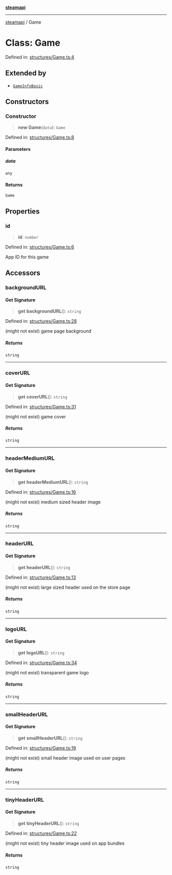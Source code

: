 [**steamapi**](../README.md)

***

[steamapi](../README.md) / Game

# Class: Game

Defined in: [structures/Game.ts:4](https://github.com/xDimGG/node-steamapi/blob/1fe06d2c5a85fee5e9f5e4f0962481cbd53a974e/src/structures/Game.ts#L4)

## Extended by

- [`GameInfoBasic`](GameInfoBasic.md)

## Constructors

### Constructor

> **new Game**(`data`): `Game`

Defined in: [structures/Game.ts:8](https://github.com/xDimGG/node-steamapi/blob/1fe06d2c5a85fee5e9f5e4f0962481cbd53a974e/src/structures/Game.ts#L8)

#### Parameters

##### data

`any`

#### Returns

`Game`

## Properties

### id

> **id**: `number`

Defined in: [structures/Game.ts:6](https://github.com/xDimGG/node-steamapi/blob/1fe06d2c5a85fee5e9f5e4f0962481cbd53a974e/src/structures/Game.ts#L6)

App ID for this game

## Accessors

### backgroundURL

#### Get Signature

> **get** **backgroundURL**(): `string`

Defined in: [structures/Game.ts:28](https://github.com/xDimGG/node-steamapi/blob/1fe06d2c5a85fee5e9f5e4f0962481cbd53a974e/src/structures/Game.ts#L28)

(might not exist) game page background

##### Returns

`string`

***

### coverURL

#### Get Signature

> **get** **coverURL**(): `string`

Defined in: [structures/Game.ts:31](https://github.com/xDimGG/node-steamapi/blob/1fe06d2c5a85fee5e9f5e4f0962481cbd53a974e/src/structures/Game.ts#L31)

(might not exist) game cover

##### Returns

`string`

***

### headerMediumURL

#### Get Signature

> **get** **headerMediumURL**(): `string`

Defined in: [structures/Game.ts:16](https://github.com/xDimGG/node-steamapi/blob/1fe06d2c5a85fee5e9f5e4f0962481cbd53a974e/src/structures/Game.ts#L16)

(might not exist) medium sized header image

##### Returns

`string`

***

### headerURL

#### Get Signature

> **get** **headerURL**(): `string`

Defined in: [structures/Game.ts:13](https://github.com/xDimGG/node-steamapi/blob/1fe06d2c5a85fee5e9f5e4f0962481cbd53a974e/src/structures/Game.ts#L13)

(might not exist) large sized header used on the store page

##### Returns

`string`

***

### logoURL

#### Get Signature

> **get** **logoURL**(): `string`

Defined in: [structures/Game.ts:34](https://github.com/xDimGG/node-steamapi/blob/1fe06d2c5a85fee5e9f5e4f0962481cbd53a974e/src/structures/Game.ts#L34)

(might not exist) transparent game logo

##### Returns

`string`

***

### smallHeaderURL

#### Get Signature

> **get** **smallHeaderURL**(): `string`

Defined in: [structures/Game.ts:19](https://github.com/xDimGG/node-steamapi/blob/1fe06d2c5a85fee5e9f5e4f0962481cbd53a974e/src/structures/Game.ts#L19)

(might not exist) small header image used on user pages

##### Returns

`string`

***

### tinyHeaderURL

#### Get Signature

> **get** **tinyHeaderURL**(): `string`

Defined in: [structures/Game.ts:22](https://github.com/xDimGG/node-steamapi/blob/1fe06d2c5a85fee5e9f5e4f0962481cbd53a974e/src/structures/Game.ts#L22)

(might not exist) tiny header image used on app bundles

##### Returns

`string`
